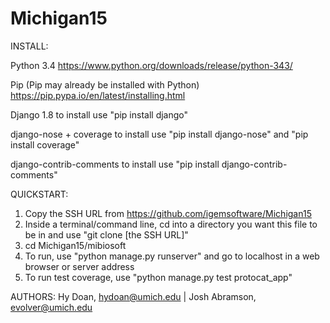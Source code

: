 # Michigan15

INSTALL:

  Python 3.4
  https://www.python.org/downloads/release/python-343/
  
  Pip
  (Pip may already be installed with Python)
  https://pip.pypa.io/en/latest/installing.html
  
  Django 1.8
    to install use "pip install django"
    
  django-nose + coverage
    to install use "pip install django-nose" and "pip install coverage"
    
  django-contrib-comments
    to install use "pip install django-contrib-comments"
  
QUICKSTART:
  1. Copy the SSH URL from https://github.com/igemsoftware/Michigan15
  2. Inside a terminal/command line, cd into a directory you want this file to be in
     and use "git clone [the SSH URL]"
  3. cd Michigan15/mibiosoft
  4. To run, use "python manage.py runserver" and go to localhost in a web browser or server address
  5. To run test coverage, use "python manage.py test protocat_app"

AUTHORS:
  Hy Doan, hydoan@umich.edu |
  Josh Abramson, evolver@umich.edu
  

